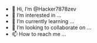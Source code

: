 - 👋 Hi, I’m @Hacker7878zev
- 👀 I’m interested in ...
- 🌱 I’m currently learning ...
- 💞️ I’m looking to collaborate on ...
- 📫 How to reach me ...

<!---
Hacker7878zev/Hacker7878zev is a ✨ special ✨ repository because its `README.md` (this file) appears on your GitHub profile.
You can click the Preview link to take a look at your changes.
--->
